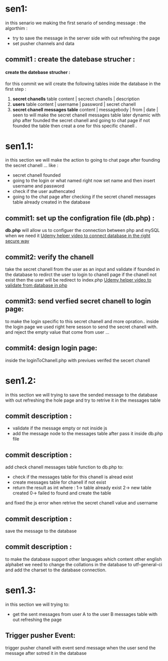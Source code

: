 # sen1: 
in this senario we making the first senario of sending message : 
the algorthim :

- try to save the message in the server side with out refreshing the page 
- set pusher channels and data 

## commit1 : create the datebase strucher :

#### create the datebase strucher :
for this commit we will create the following tables inide the database in the first step :
1. **secret chanells** table content | secrect chanells | description
2. **users** table content | username | password | secret chanell 
3. **secret chanell messages table** content | messagebody | from | date | seen to
will make the secret chanell messages table later dynamic with php after founded the secret chanell and going to chat page if not founded the table then creat a one for this specific chanell .

# sen1.1:
in this section we will make the action to going to chat page after founding the secret chanell ... like : 
- secret chanell founded
- going to the login or what named right now set name and then insert username and password 
- check if the user authencated 
- going to the chat page after checking if the secret chanell messages table already created in the database 

## commit1: set up the configration file (db.php) :
**db.php** will allow us to configuer the connection between php and mySQL when we need it 
[Udemy helper video to connect database in the right secure way](https://www.udemy.com/php-for-complete-beginners-includes-msql-object-oriented/learn/lecture/2507948#overview)

## commit2: verify the chanell
take the secret chanell from the user as an input and validate if founded in the database to redirct the user to login to chanell page if the chanell not exist then the user will be redirect to index.php 
[Udemy helper video to validate from database in php](https://www.udemy.com/php-for-complete-beginners-includes-msql-object-oriented/learn/lecture/2559712#overview)

## commit3: send verfied secret chanell to login page:
to make the login specific to this secret chanell and more opration.. inside the login page we used right here sesson to send the secret chanell with. and reject the empty value that come from user ...

## commit4: design login page:
inside the loginToChanell.php  with previues verifed the secert chanell 


# sen1.2:
in this section we will trying to save the sended message to the database with out refreshing the hole page and try to retrive it in the messages table 

## commit description : 
- validate if the message empty or not inside js
- add the message node to the messages table after pass it inside db.php file

## commit description :
add check chanell messages table function to db.php to:
- check if the messages table for this chanell is alread exist 
- create messages table for chanell if not exist 
- return the result as int where : 1-> table already exist 2-> new table created 0-> failed to found and create the table

and fixed the js error when retrive the secret chanell value and username


## commit description : 
save the message to the database 

## commit description :
to make the database support other languages which content other english alphabet we need to change the collations in the database to utf-general-ci and add the charset to the database connection.

# sen1.3:
in this section we will trying to: 
- get the sent messages from user A to the user B messages table with out refreshing the page 

## Trigger pusher Event:
trigger pusher chanell with event send message when the user send the message after sotred it in the database